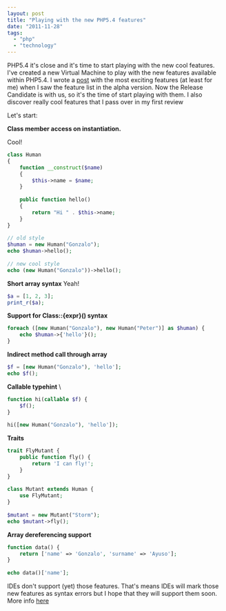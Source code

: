 ```yaml
---
layout: post
title: "Playing with the new PHP5.4 features"
date: "2011-11-28"
tags: 
  - "php"
  - "technology"
---
```


PHP5.4 it's close and it's time to start playing with the new cool features. I've created a new Virtual Machine to play with the new features available within PHP5.4. I wrote a [post](http://gonzalo123.wordpress.com/2011/07/04/new-features-in-php5-4-alpha1/ "New features in PHP5.4 alpha1") with the most exciting features (at least for me) when I saw the feature list in the alpha version. Now the Release Candidate is with us, so it's the time of start playing with them. I also discover really cool features that I pass over in my first review

Let's start:

**Class member access on instantiation.**

Cool! 

```php
class Human
{
    function __construct($name)
    {
        $this->name = $name;
    }
 
    public function hello()
    {
        return "Hi " . $this->name;
    }
}
 
// old style
$human = new Human("Gonzalo");
echo $human->hello();
 
// new cool style
echo (new Human("Gonzalo"))->hello();
```

**Short array syntax** Yeah! 

```php
$a = [1, 2, 3];
print_r($a);
```

**Support for Class::{expr}() syntax** 

```php
foreach ([new Human("Gonzalo"), new Human("Peter")] as $human) {
    echo $human->{'hello'}();
}
```

**Indirect method call through array** 

```php
$f = [new Human("Gonzalo"), 'hello'];
echo $f();
```

**Callable typehint** \

```php
function hi(callable $f) {
    $f();
}
 
hi([new Human("Gonzalo"), 'hello']);
```

**Traits** 

```php
trait FlyMutant {
    public function fly() {
        return 'I can fly!';
    }
}
 
class Mutant extends Human {
    use FlyMutant;
}
 
$mutant = new Mutant("Storm");
echo $mutant->fly();
```

**Array dereferencing support** 

```php
function data() {
    return ['name' => 'Gonzalo', 'surname' => 'Ayuso'];
}
 
echo data()['name'];
```

IDEs don't support (yet) those features. That's means IDEs will mark those new features as syntax errors but I hope that they will support them soon. More info [here](http://php.webtutor.pl/en/2011/09/27/whats-new-in-php-5-4-a-huge-list-of-major-changes/)
